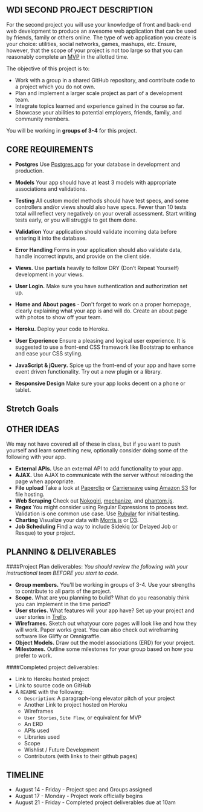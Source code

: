 ## WDI SECOND PROJECT DESCRIPTION
For the second project you will use your knowledge of front and back-end web development to produce an awesome web application that can be used by friends, family or others online. The type of web application you create is your choice: utilities, social networks, games, mashups, etc. Ensure, however, that the scope of your project is not too large so that you can reasonably complete an [MVP](http://en.wikipedia.org/wiki/Minimum_viable_product) in the allotted time. 

The objective of this project is to:

* Work with a group in a shared GitHub repository, and contribute code to a project which you do not own.
* Plan and implement a larger scale project as part of a development team.
* Integrate topics learned and experience gained in the course so far.
* Showcase your abilities to potential employers, friends, family, and community members.

You will be working in **groups of 3-4** for this project.

## CORE REQUIREMENTS

* **Postgres** Use [Postgres.app](http://postgresapp.com) for your database in development and production.
* **Models** Your app should have at least 3 models with appropriate associations and validations.


* **Testing** All custom model methods should have test specs, and some controllers and/or views should also have specs. Fewer than 10 tests total will reflect very negatively on your overall assessment. Start writing tests early, or you will struggle to get them done. 


* **Validation** Your application should validate incoming data before entering it into the database.
* **Error Handling** Forms in your application should also validate data, handle incorrect inputs, and provide  on the client side.
* **Views.** Use **partials** heavily to follow DRY (Don’t Repeat Yourself) development in your views.
* **User Login.** Make sure you have authentication and authorization set up.
* **Home and About pages** - Don't forget to work on a proper homepage, clearly explaining what your app is and will do. Create an about page with photos to show off your team. 
* **Heroku.** Deploy your code to Heroku.
* **User Experience** Ensure a pleasing and logical user experience. It is suggested to use a front-end CSS framework like Bootstrap to enhance and ease your CSS styling. 
* **JavaScript & jQuery.** Spice up the front-end of your app and have some event driven functionality. Try out a new plugin or a library.
* **Responsive Design** Make sure your app looks decent on a phone or tablet.

## Stretch Goals



## OTHER IDEAS
We may not have covered all of these in class, but if you want to push yourself and learn something new, optionally consider doing some of the following with your app.

* **External APIs.** Use an external API to add functionality to your app.
* **AJAX.** Use AJAX to communicate with the server without reloading the page when appropriate.
* **File upload** Take a look at [Paperclip](https://github.com/thoughtbot/paperclip) or [Carrierwave](https://github.com/carrierwaveuploader/carrierwave) using [Amazon S3](http://aws.amazon.com/s3/) for file hosting.
* **Web Scraping** Check out [Nokogiri](http://nokogiri.org/), [mechanize](https://github.com/sparklemotion/mechanize), and [phantom.js](http://phantomjs.org/).
* **Regex** You might consider using Regular Expressions to process text. Validation is one common use case. Use [Rubular](http://rubular.com/) for initial testing.
* **Charting** Visualize your data with [Morris.js](http://www.oesmith.co.uk/morris.js/) or [D3](http://d3js.org/).
* **Job Scheduling** Find a way to include Sidekiq (or Delayed Job or Resque) to your project.

## PLANNING & DELIVERABLES


####Project Plan deliverables:
*You should review the following with your instructional team BEFORE you start to code.*

* **Group members.** You'll be working in groups of 3-4. Use your strengths to contribute to all parts of the project.
* **Scope.** What are you planning to build? What do you reasonably think you can implement in the time period?
* **User stories.** What features will your app have? Set up your project and user stories in [Trello](https://trello.com).
* **Wireframes.** Sketch out whatyour core pages will look like and how they will work. Paper works great. You can also check out wireframing software like Gliffy or Omnigraffle.
* **Object Models.** Draw out the model associations (ERD) for your project.
* **Milestones.** Outline some milestones for your group based on how you prefer to work.


####Completed project deliverables:

* Link to Heroku hosted project
* Link to source code on GitHub
* A `README` with the following:
  * `Description`: A paragraph-long elevator pitch of your project
  * Another Link to project hosted on Heroku
  * Wireframes
  * `User Stories`, `Site Flow`, or equivalent for MVP
  * An ERD
  * APIs used
  * Libraries used
  * Scope 
  * Wishlist / Future Development
  * Contributors (with links to their github pages)

## TIMELINE

* August 14 - Friday - Project spec and Groups assigned
* August 17 -  Monday - Project work officially begins
* August 21 - Friday - Completed project deliverables due at 10am
